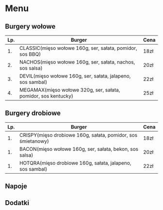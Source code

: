 # Menu

## Burgery wołowe

|Lp. |                              Burger                                  | Cena |
|----|----------------------------------------------------------------------|------|
|1.  | CLASSIC(mięso wołowe 160g, ser, sałata, pomidor, sos BBQ)            | 18zł |
|2.  | NACHOS(mięso wołowe 160g, ser, sałata, nachos, sos salsa)            | 20zł |
|3.  | DEVIL(mięso wołowe 160g, ser, sałata, jalapeno, sos sambal)          | 22zł |
|4.  | MEGAMAX(mięso wołowe 320g, ser, sałata, pomidor, sos kentucky)       | 25zł |

## Burgery drobiowe

|Lp. |                              Burger                             | Cena |
|----|-----------------------------------------------------------------|------|
|1.  | CRISPY(mięso drobiowe 160g, sałata, pomidor, sos śmietanowy)    | 18zł |
|1.  | BACON(mięso wołowe 160g, ser, sałata, bekon, sos salsa)         | 20zł |
|1.  | HOTQRA(mięso drobiowe 160g, sałata, jalapeno, sos sambal)       | 22zł |

## Napoje

## Dodatki
